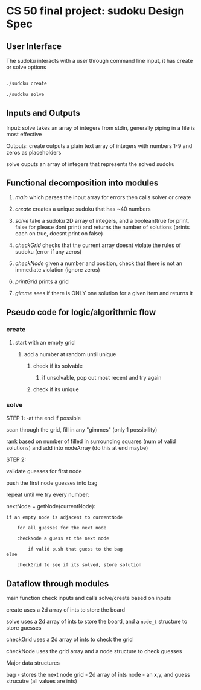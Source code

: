 # CS 50 final project: sudoku Design Spec

## User Interface

The sudoku interacts with a user through command line input, it has create or solve options

```bash

./sudoku create

./sudoku solve

```

## Inputs and Outputs

Input: solve takes an array of integers from stdin, generally piping in a file is most effective

Outputs: create outputs a plain text array of integers with numbers 1-9 and zeros as placeholders

solve ouputs an array of integers that represents the solved sudoku

## Functional decomposition into modules

1. *main* which parses the input array for errors then calls solver or create

2. *create* creates a unique sudoku that has ~40 numbers

3. *solve* take a sudoku 2D array of integers, and a boolean(true for print, false for please dont print) and returns the number of solutions (prints each on true, doesnt print on false)

4. *checkGrid* checks that the current array doesnt violate the rules of sudoku (error if any zeros)

5. *checkNode* given a number and position, check that there is not an immediate violation (ignore zeros)

6. *printGrid* prints a grid

7. *gimme* sees if there is ONLY one solution for a given item and returns it

## Pseudo code for logic/algorithmic flow

### create

1. start with an empty grid

    1. add a number at random until unique

        1. check if its solvable

            1. if unsolvable, pop out most recent and try again

        1. check if its unique

### solve

STEP 1: -at the end if possible

scan through the grid, fill in any "gimmes" (only 1 possibility)

rank based on number of filled in surrounding squares (num of valid solutions) and add into nodeArray (do this at end maybe)

STEP 2:

validate guesses for first node

push the first node guesses into bag

repeat until we try every number:

  nextNode = getNode(currentNode):

    if an empty node is adjacent to currentNode

        for all guesses for the next node

        checkNode a guess at the next node

            if valid push that guess to the bag
    else

        checkGrid to see if its solved, store solution


## Dataflow through modules

main function check inputs and calls solve/create based on inputs

create uses a 2d array of ints to store the board 

solve uses a 2d array of ints to store the board, and a `node_t` structure to store guesses

checkGrid uses a 2d array of ints to check the grid 

checkNode uses the grid array and a node structure to check guesses

Major data structures

bag - stores the next node
grid - 2d array of ints
node - an x,y, and guess strucutre (all values are ints)
